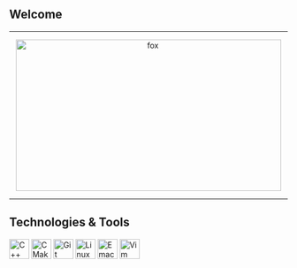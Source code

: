 <h2>Welcome</h2>
<div align="center">
	<hr><img src="https://i.giphy.com/media/v1.Y2lkPTc5MGI3NjExbXhiaWx3YzU3Z3VuY3E2aWRuc3BoemgxY2lvM2xnZTMxbHRjdGNvZSZlcD12MV9pbnRlcm5hbF9naWZfYnlfaWQmY3Q9Zw/EBciS24mt9gUCGA2gZ/giphy.gif" width="480" height="274" frameBorder="0" alt = 'fox'><hr>
</div>

<h2>Technologies & Tools</h2>

<p align="left">
	<!-- C++ --->
	<a href="https://github.com/cplusplus" target="_blank" rel="noreferrer"><img src="https://upload.wikimedia.org/wikipedia/commons/1/18/ISO_C%2B%2B_Logo.svg" width="36" height="36" alt="C++" /></a>
	<!-- CMake --->
	<a href="https://cmake.org/" target="_blank" rel="noreferrer"><img src="https://upload.wikimedia.org/wikipedia/commons/1/13/Cmake.svg" width="36" height="36" alt="CMake" /></a>
	<!-- Git --->
	<a href="https://git-scm.com/" target="_blank" rel="noreferrer"><img src="https://raw.githubusercontent.com/danielcranney/readme-generator/main/public/icons/skills/git-colored.svg" width="36" height="36" alt="Git" /></a>
	<!-- Linux --->
	<a href="https://linux.org/" target="_blank" rel="noreferrer"><img src="https://upload.wikimedia.org/wikipedia/commons/4/48/Gentoo_Linux_logo_matte.svg" width="36" height="36" alt="Linux" /></a>
	<!-- Emacs --->
	<a href="https://www.gnu.org/software/emacs/" target="_blank" rel="noreferrer"><img src="https://upload.wikimedia.org/wikipedia/commons/0/08/EmacsIcon.svg" width="36" height="36" alt="Emacs" /></a>
	<!-- Vim --->
	<a href="https://www.vim.org/" target="_blank" rel="noreferrer"><img src="https://upload.wikimedia.org/wikipedia/commons/9/9f/Vimlogo.svg" width="36" height="36" alt="Vim" /></a>
</p>

